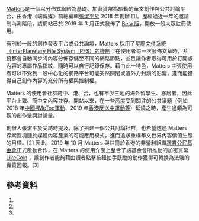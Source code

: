 [Matters](https://matters.news)是一個以分佈式網絡為基礎、加密貨幣為驅動的華文創作與公共討論平台，由香港《端傳媒》前總編輯[張潔平於](../Page/张洁平.md "wikilink") 2018 年創辦 \[1\]。歷經過近一年的邀請制內測階段，該網站已於 2019 年 3 月正式發佈了 [Beta 版](https://matters.news/@hi176/發現變樣了-新版-matters-今日誠意上線-zdpuAnxNBQad324XXCmi4VF7HtPCuGyfjLjXLsTEnhQrvbytm)，開放一般大眾註冊使用。

有別於一般的創作發表平台或公共論壇，Matters 採用了[星際文件系統（InterPlanetary File System, IPFS）的機制](https://zh.wikipedia.org/wiki/星際文件系統 "wikilink")；在使用者每一次發佈文章時，系統都會自動同步將內容分佈存儲至不同的網路節點，並且讓作者取得可用於打開該內容的專屬作品指紋，隨時可以自行記錄保存。藉由此一特色，Matters 主張使用者可以不受到一般中心化的網路平台可能突然關閉或遭外力封鎖的影響，進而能獲得自己創作內容的充分所有權與控制權。

Matters 的使用者社群跨中、港、台，也有不少三地的海外留學生、移居者，因此平台上繁、簡中文內容並存。開站以來，在一些高度受到關注的公共議題（例如 2018 年[中國\#MeToo運動](../Page/＃MeToo_\(中國大陸\).md "wikilink")、2019 年[香港反送中運動等](../Page/反對逃犯條例修訂草案運動.md "wikilink")）延燒之時，產生過頗為可觀的創作量與討論量。

創辦人張潔平於受訪時提及，除了搭建一個公共討論社群，也希望透過 Matters 探索區塊鏈於媒體內容產業的可能應用模式，進而追求重構華文世界內容價值生態的目標。\[2\] 因此，2019 年 10 月 Matters 與註冊於香港的非營利組織[讚賞公民基金會](https://help.like.co/en/articles/1722198-讚賞公民基金會是什麼)正式啟動合作，在 Matters 的使用介面上整合了該基金會所推動的加密貨幣 [LikeCoin](http://http:like.co) ，讓創作者能夠藉由讀者點擊按鈕拍手鼓勵的動作獲得可轉換為法幣的實質回報。\[3\]

## 參考資料

1.
2.
3.
